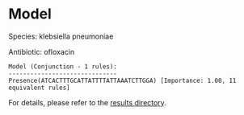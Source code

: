 
# Model

Species: klebsiella pneumoniae

Antibiotic: ofloxacin

```
Model (Conjunction - 1 rules):
------------------------------
Presence(ATCACTTTGCATTATTTTATTAAATCTTGGA) [Importance: 1.00, 11 equivalent rules]

```

For details, please refer to the [results directory](../../../../../results/scm_b/klebsiella%20pneumoniae/ofloxacin/repeat_2/).

